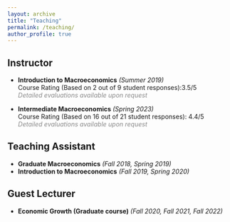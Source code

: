 ```yaml
---
layout: archive
title: "Teaching"
permalink: /teaching/
author_profile: true
---
```


## Instructor

* **Introduction to Macroeconomics** _(Summer 2019)_ <br>
Course Rating (Based on 2 out of 9 student responses):3.5/5 <br>
<span style="opacity: 0.5; font-style: italic;">Detailed evaluations available upon request</span>

* **Intermediate Macroeconomics** _(Spring 2023)_ <br>
Course Rating (Based on 16 out of 21 student responses): 4.4/5 <br>
<span style="opacity: 0.5; font-style: italic;">Detailed evaluations available upon request</span>

## Teaching Assistant

* **Graduate Macroeconomics** _(Fall 2018, Spring 2019)_
* **Introduction to Macroeconomics** _(Fall 2019, Spring 2020)_

## Guest Lecturer

* **Economic Growth (Graduate course)** _(Fall 2020, Fall 2021, Fall 2022)_

<!-- <style>
table {
  font-family: Arial, sans-serif;
  border-collapse: collapse;
  width: 100%;
}

th, td {
  border: 1px solid #ddd;
  padding: 8px;
  text-align: left;
}

th {
  background-color: #f2f2f2;
  font-weight: bold;
}
</style>

<table>
  <tr>
    <th>Course</th>
    <th>Evaluation</th>
    <th>Year</th>
  </tr>
  <tr>
    <td>Introduction to Macroeconomic</td>
    <td>Spring 2023</td>
    <td>Spring 2023</td>
  </tr>
  <tr>
    <td>Introduction to Macroeconomic</td>
    <td>Summer 2019</td>
    <td>Summer 2019</td>
  </tr>
</table> -->



<!-- 
{% include base_path %}

{% for post in site.teaching reversed %}
  {% include archive-single.html %}
{% endfor %} -->
